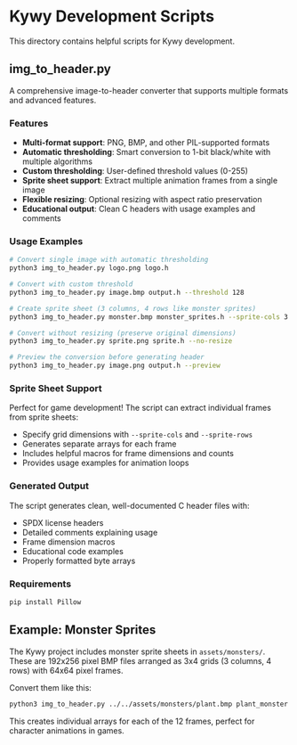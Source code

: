 <!--
SPDX-FileCopyrightText: 2025 KOINSLOT, Inc.
SPDX-License-Identifier: GPL-3.0-or-later
-->

# Kywy Development Scripts

This directory contains helpful scripts for Kywy development.

## img_to_header.py

A comprehensive image-to-header converter that supports multiple formats and advanced features.

### Features

- **Multi-format support**: PNG, BMP, and other PIL-supported formats
- **Automatic thresholding**: Smart conversion to 1-bit black/white with multiple algorithms
- **Custom thresholding**: User-defined threshold values (0-255)
- **Sprite sheet support**: Extract multiple animation frames from a single image
- **Flexible resizing**: Optional resizing with aspect ratio preservation
- **Educational output**: Clean C headers with usage examples and comments

### Usage Examples

```bash
# Convert single image with automatic thresholding
python3 img_to_header.py logo.png logo.h

# Convert with custom threshold
python3 img_to_header.py image.bmp output.h --threshold 128

# Create sprite sheet (3 columns, 4 rows like monster sprites)
python3 img_to_header.py monster.bmp monster_sprites.h --sprite-cols 3 --sprite-rows 4

# Convert without resizing (preserve original dimensions)
python3 img_to_header.py sprite.png sprite.h --no-resize

# Preview the conversion before generating header
python3 img_to_header.py image.png output.h --preview
```

### Sprite Sheet Support

Perfect for game development! The script can extract individual frames from sprite sheets:

- Specify grid dimensions with `--sprite-cols` and `--sprite-rows`
- Generates separate arrays for each frame
- Includes helpful macros for frame dimensions and counts
- Provides usage examples for animation loops

### Generated Output

The script generates clean, well-documented C header files with:

- SPDX license headers
- Detailed comments explaining usage
- Frame dimension macros
- Educational code examples
- Properly formatted byte arrays

### Requirements

```bash
pip install Pillow
```

## Example: Monster Sprites

The Kywy project includes monster sprite sheets in `assets/monsters/`. These are 192x256 pixel BMP files arranged as 3x4 grids (3 columns, 4 rows) with 64x64 pixel frames.

Convert them like this:
```bash
python3 img_to_header.py ../../assets/monsters/plant.bmp plant_monster.h plant_monster --sprite-cols 3 --sprite-rows 4 --no-resize
```

This creates individual arrays for each of the 12 frames, perfect for character animations in games.
